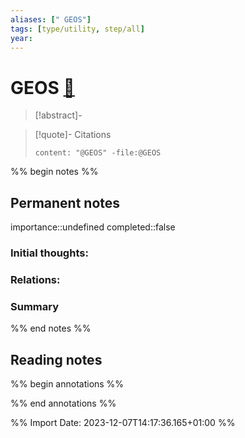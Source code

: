 ```yaml
---
aliases: [" GEOS"]
tags: [type/utility, step/all]
year: 
---
```

# GEOS [📖](zotero://select/library/items/UCBNXXR7)

> [!abstract]-
> 

> [!quote]- Citations
> 
> ```query
> content: "@GEOS" -file:@GEOS
> ```

%% begin notes %%
## Permanent notes
importance::undefined
completed::false
### Initial thoughts:


### Relations:


### Summary


%% end notes %%
## Reading notes
%% begin annotations %%

%% end annotations %%



%% Import Date: 2023-12-07T14:17:36.165+01:00 %%
